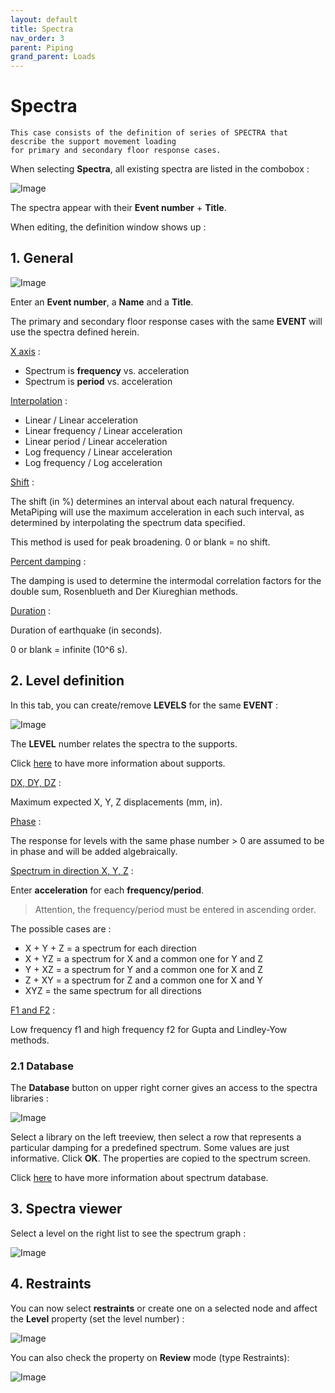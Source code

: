 ```yaml
---
layout: default
title: Spectra
nav_order: 3
parent: Piping
grand_parent: Loads
---
```


# Spectra

    This case consists of the definition of series of SPECTRA that describe the support movement loading
    for primary and secondary floor response cases.

When selecting **Spectra**, all existing spectra are listed in the combobox :

![Image](../Images/Load3.jpg)

The spectra appear with their **Event number** + **Title**.

When editing, the definition window shows up :

## 1. General

![Image](../Images/Load4.jpg)

Enter an **Event number**, a **Name** and a **Title**.

The primary and secondary floor response cases with the same **EVENT** will use the spectra defined herein.

<ins>X axis</ins> :

- Spectrum is **frequency** vs. acceleration
- Spectrum is **period** vs. acceleration

<ins>Interpolation</ins> :

- Linear / Linear acceleration
- Linear frequency / Linear acceleration
- Linear period / Linear acceleration
- Log frequency / Linear acceleration
- Log frequency / Log acceleration

<ins>Shift</ins> :

The shift (in %) determines an interval about each natural frequency. MetaPiping will use the maximum acceleration in each such interval, as determined by interpolating the spectrum data specified.

This method is used for peak broadening. 0 or blank = no shift.

<ins>Percent damping</ins> :

The damping is used to determine the intermodal correlation factors for the double sum, Rosenblueth and Der Kiureghian methods.

<ins>Duration</ins> :

Duration of earthquake (in seconds).

0 or blank = infinite (10^6 s).

## 2. Level definition

In this tab, you can create/remove **LEVELS** for the same **EVENT** :

![Image](../Images/Load5.jpg)

The **LEVEL** number relates the spectra to the supports.

Click [here](https://documentation.metapiping.com/Design/Restraints.html) to have more information about supports.

<ins>DX, DY, DZ</ins> :

Maximum expected X, Y, Z displacements (mm, in).

<ins>Phase</ins> :

The response for levels with the same phase number > 0 are assumed to be in phase and will be added algebraically.

<ins>Spectrum in direction X, Y, Z</ins> :

Enter **acceleration** for each **frequency/period**.

>Attention, the frequency/period must be entered in ascending order.

The possible cases are :

- X + Y + Z = a spectrum for each direction
- X + YZ = a spectrum for X and a common one for Y and Z
- Y + XZ = a spectrum for Y and a common one for X and Z
- Z + XY = a spectrum for Z and a common one for X and Y
- XYZ = the same spectrum for all directions

<ins>F1 and F2</ins> :

Low frequency f1 and high frequency f2 for Gupta and Lindley-Yow methods.

### 2.1 Database

The **Database** button on upper right corner gives an access to the spectra libraries :

![Image](../Images/Load6.jpg)

Select a library on the left treeview, then select a row that represents a particular damping for a predefined spectrum. Some values are just informative. Click **OK**. The properties are copied to the spectrum screen.

Click [here](https://documentation.metapiping.com/Settings/Databases/Spectra.html) to have more information about spectrum database.

## 3. Spectra viewer

Select a level on the right list to see the spectrum graph :

![Image](../Images/Load7.jpg)

## 4. Restraints

You can now select **restraints** or create one on a selected node and affect the **Level** property (set the level number) :

![Image](../Images/Restraint2.jpg)

You can also check the property on **Review** mode (type Restraints):

![Image](../Images/Restraint10.jpg)
